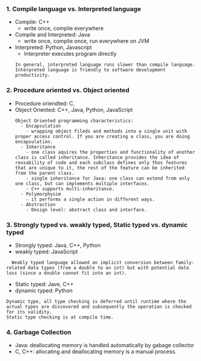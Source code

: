 ### 1. Compile language vs. Interpreted language
  - Compile: C++
    - write once, complie everywhere
  - Compile and Interpreted: Java
    - write once, complie once, run everywhere on JVM
  - Interpreted: Python, Javascript
    - Interpreter executes program directly
    ```
    In general, interpreted language runs slower than compile language.
    Interpreted language is friendly to software development productivity.
    ```
### 2. Procedure oriented vs. Object oriented 
  - Procedure oriendted: C, 
  - Object Oriented: C++, Java, Python, JavaScript
    ```
    Object Oriented programming characteristics:
      - Encapsulation
        - wrapping object fileds and methods into a single unit with proper access control. If you are creating a class, you are doing encapsulation.
      - Inheritance
        - one class aquires the properties and functionality of another class is called inheritance. Inheritance provides the idea of reusability of code and each subclass defines only thos features that are unique to it, the rest of the feature can be inherited from the parent class. 
        - single inheritance for Java: one class can extend from only one class, but can implements multiple interfaces.
        - C++ supports multi-inheritance.
      - Polymorphysim
        - it performs a single action in different ways.
      - Abstraction
        - Design level: abstract class and interface.
    ```
### 3. Strongly typed vs. weakly typed, Static typed vs. dynamic typed
  - Strongly typed: Java, C++, Python
  - weakly typed: JavaScript
  ```
    Weakly typed language allowed an implicit conversion between family-related data types (from a double to an int) but with potential data loss (since a double cannot fit into an int). 
  ```
  - Static typed: Jave, C++
  - dynamic typed: Python
  ```
  Dynamic type, all type checking is deferred until runtime where the actual types are discovered and subsequently the operation is checked for its validity.
  Static type checking is at compile time.
  ```
### 4. Garbage Collection
  - Java: deallocating memory is handled automatically by gabage collector
  - C, C++: allocating and deallocating memory is a manual process.
